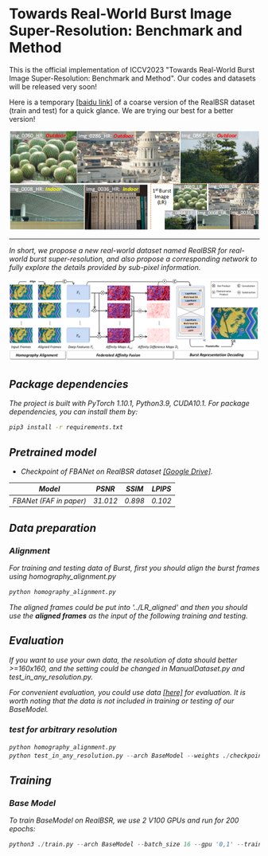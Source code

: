# Towards Real-World Burst Image Super-Resolution: Benchmark and Method 
This is the official implementation of ICCV2023 "Towards Real-World Burst Image Super-Resolution: Benchmark and Method". Our codes and datasets will be released very soon! 

Here is a temporary [[baidu link]](https://pan.baidu.com/s/1ZOwsAXS-wP980W48g1umow?pwd=lxit) of a coarse version of the RealBSR dataset (train and test) for a quick glance. We are trying our best for a better version!

![Details](figs/realbsr_eg.png)
<hr>
<i> In short, we propose a new real-world dataset named RealBSR for real-world burst super-resolution, and also propose a corresponding network to fully explore the details provided by sub-pixel information.

![Overview](figs/Framework.png)

## Package dependencies
The project is built with PyTorch 1.10.1, Python3.9, CUDA10.1. For package dependencies, you can install them by:
```bash
pip3 install -r requirements.txt
```

## Pretrained model

- Checkpoint of FBANet on RealBSR dataset [[Google Drive]](https://drive.google.com/file/d/1Gc-xp_MAi6_rLTfEAT9N50ERgbfz3b4A/view?usp=drive_link).

|               Model                |  PSNR  | SSIM  | LPIPS |
|:----------------------------------:|:------:|:-----:|:-----:|
|       FBANet (FAF in paper)        | 31.012 | 0.898 | 0.102 |

## Data preparation 
### Alignment
For training and testing data of Burst, first you should align the burst frames using homography_alignment.py
```python
python homography_alignment.py
```
The aligned frames could be put into '../LR_aligned' and then you should use the **aligned frames** as the input of the following training and testing.


## Evaluation
If you want to use your own data, the resolution of data should better >=160x160, and the setting could be changed in ManualDataset.py and test_in_any_resolution.py.

For convenient evaluation, you could use data [[here]](https://drive.google.com/file/d/1I9WZCB8MGEc4MJe_WJXhx50AakbK15aL/view?usp=sharing) for evaluation.
It is worth noting that the data is not included in training or testing of our BaseModel.

### test for arbitrary resolution

```python
python homography_alignment.py
python test_in_any_resolution.py --arch BaseModel --weights ./checkpoints/FAF/model_best.pth --save_images
```


## Training
### Base Model
To train BaseModel on RealBSR, we use 2 V100 GPUs and run for 200 epochs:

```python
python3 ./train.py --arch BaseModel --batch_size 16 --gpu '0,1' --train_ps 160 --env 64_0523_MotionMFSR_FAF --embed_dim 64 --warmup
```

